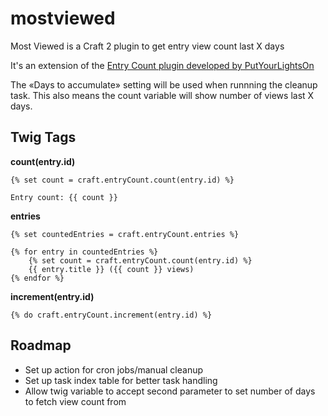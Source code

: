 # mostviewed
Most Viewed is a Craft 2 plugin to get entry view count last X days

It's an extension of the [Entry Count plugin developed by PutYourLightsOn](https://github.com/putyourlightson/craft-entry-count)

The «Days to accumulate» setting will be used when runnning the cleanup task. This also means the count variable will show number of views last X days.


## Twig Tags

**count(entry.id)**

	{% set count = craft.entryCount.count(entry.id) %}

	Entry count: {{ count }}

**entries**

	{% set countedEntries = craft.entryCount.entries %}

	{% for entry in countedEntries %}
		{% set count = craft.entryCount.count(entry.id) %}
		{{ entry.title }} ({{ count }} views)
	{% endfor %}

**increment(entry.id)**

	{% do craft.entryCount.increment(entry.id) %}


## Roadmap
* Set up action for cron jobs/manual cleanup
* Set up task index table for better task handling
* Allow twig variable to accept second parameter to set number of days to fetch view count from
